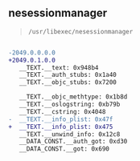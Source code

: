 ## nesessionmanager

> `/usr/libexec/nesessionmanager`

```diff

-2049.0.0.0.0
+2049.0.1.0.0
   __TEXT.__text: 0x948b4
   __TEXT.__auth_stubs: 0x1a40
   __TEXT.__objc_stubs: 0x7200

   __TEXT.__objc_methtype: 0x1b8d
   __TEXT.__oslogstring: 0xb79b
   __TEXT.__cstring: 0x4048
-  __TEXT.__info_plist: 0x47f
+  __TEXT.__info_plist: 0x475
   __TEXT.__unwind_info: 0x12c8
   __DATA_CONST.__auth_got: 0xd30
   __DATA_CONST.__got: 0x690

```
